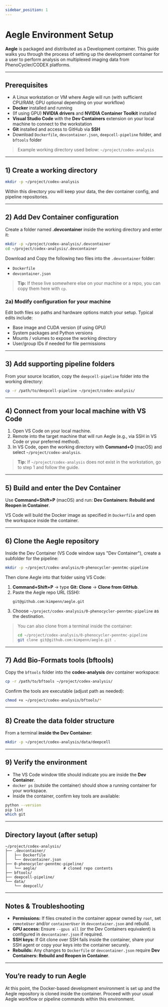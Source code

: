 ```yaml
---
sidebar_position: 1
---
```


# Aegle Environment Setup

**Aegle** is packaged and distributed as a Development container. This guide walks you through the process of setting up the development container for a user to perform analysis on multiplexed imaging data from PhenoCycler/CODEX platforms.


---

## Prerequisites
- A Linux workstation or VM where Aegle will run (with sufficient CPU/RAM; GPU optional depending on your workflow)
- **Docker** installed and running
- (If using GPU) **NVIDIA drivers** and **NVIDIA Container Toolkit** installed
- **Visual Studio Code** with the **Dev Containers** extension on your local machine to connect to the workstation
- **Git** installed and access to GitHub via **SSH**
- Download `Dockerfile`, `devcontainer.json`, `deepcell-pipeline` folder, and `bftools` folder

> Example working directory used below: `~/project/codex-analysis`

---

## 1) Create a working directory
```bash
mkdir -p ~/project/codex-analysis
```

Within this directory you will keep your data, the dev container config, and pipeline repositories.

---

## 2) Add Dev Container configuration
Create a folder named **.devcontainer** inside the working directory and enter it:
```bash
mkdir -p ~/project/codex-analysis/.devcontainer
cd ~/project/codex-analysis/.devcontainer
```

Download and Copy the following two files into the `.devcontainer` folder:
- `Dockerfile`
- `devcontainer.json`

> **Tip:** If these live somewhere else on your machine or a repo, you can copy them here with `cp`.

### 2a) Modify configuration for your machine
Edit both files so paths and hardware options match your setup. Typical edits include:
- Base image and CUDA version (if using GPU)
- System packages and Python versions
- Mounts / volumes to expose the working directory
- User/group IDs if needed for file permissions

---

## 3) Add supporting pipeline folders
From your source location, copy the `deepcell-pipeline` folder into the working directory:
```bash
cp -r /path/to/deepcell-pipeline ~/project/codex-analysis/
```

---

## 4) Connect from your local machine with VS Code
1. Open VS Code on your local machine.
2. Remote into the target machine that will run Aegle (e.g., via SSH in VS Code or your preferred method).
3. In VS Code, open the working directory with **Command+O** (macOS) and select `~/project/codex-analysis`.

> **Tip:** If `~/project/codex-analysis` does not exist in the workstation, go to step 1 and follow the guide.

---

## 5) Build and enter the Dev Container
Use **Command+Shift+P** (macOS) and run: **Dev Containers: Rebuild and Reopen in Container**.

VS Code will build the Docker image as specified in `Dockerfile` and open the workspace inside the container.

---

## 6) Clone the Aegle repository
Inside the Dev Container (VS Code window says "Dev Container"), create a subfolder for the pipeline:
```bash
mkdir -p ~/project/codex-analysis/0-phenocycler-penntmc-pipeline
```

Then clone Aegle into that folder using VS Code:
1. **Command+Shift+P** → type **Git: Clone** → **Clone from GitHub**.
2. Paste the Aegle repo URL (SSH):
   ```
   git@github.com:kimpenn/aegle.git
   ```
3. Choose `~/project/codex-analysis/0-phenocycler-penntmc-pipeline` as the destination.

> You can also clone from a terminal inside the container:
> ```bash
> cd ~/project/codex-analysis/0-phenocycler-penntmc-pipeline
> git clone git@github.com:kimpenn/aegle.git .
> ```

---

## 7) Add Bio-Formats tools (bftools)
Copy the `bftools` folder into the **codex-analysis** dev container workspace:
```bash
cp -r /path/to/bftools ~/project/codex-analysis/
```

Confirm the tools are executable (adjust path as needed):
```bash
chmod +x ~/project/codex-analysis/bftools/*
```

---

## 8) Create the data folder structure
From a terminal **inside the Dev Container**:
```bash
mkdir -p ~/project/codex-analysis/data/deepcell
```

---

## 9) Verify the environment
- The VS Code window title should indicate you are inside the **Dev Container**.
- `docker ps` (outside the container) should show a running container for your workspace.
- Inside the container, confirm key tools are available:
```bash
python --version
pip list
which git
```

---

## Directory layout (after setup)
```
~/project/codex-analysis/
├── .devcontainer/
│   ├── Dockerfile
│   └── devcontainer.json
├── 0-phenocycler-penntmc-pipeline/
│   └── aegle/            # cloned repo contents
├── bftools/
├── deepcell-pipeline/
└── data/
    └── deepcell/
```

---

## Notes & Troubleshooting
- **Permissions:** If files created in the container appear owned by `root`, set `remoteUser` and/or `containerUser` in `devcontainer.json` and rebuild.
- **GPU access:** Ensure `--gpus all` (or the Dev Containers equivalent) is configured in `devcontainer.json` if required.
- **SSH keys:** If Git clone over SSH fails inside the container, share your SSH agent or copy your keys into the container securely.
- **Rebuilds:** Any changes to `Dockerfile` or `devcontainer.json` require **Dev Containers: Rebuild and Reopen in Container**.

---

## You’re ready to run Aegle
At this point, the Docker-based development environment is set up and the Aegle repository is cloned inside the container. Proceed with your usual Aegle workflow or pipeline commands within this environment.

